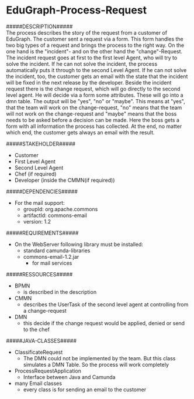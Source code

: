 # EduGraph-Process-Request

#####DESCRIPTION#####  
The process describes the story of the request from a customer of EduGraph. The customer sent a request via a form. 
This form handles the two big types of a request and brings the process to the right way. On the one hand is the "incident"- and on the other hand the "change"-Request.
The incident request goes at first to the first level Agent, who will try to solve the incident. If he can not solve the incident, the process automatically puts it through to the second Level Agent.
If he can not solve the incident, too, the customer gets an email with the state that the incident will be fixed in the next release by the developer.
Beside the incident request there is the change request, which will go directly to the second level agent. He will decide via a form some attributes. These will go into a dmn table. The output will be "yes", "no" or "maybe". This means at "yes", that the team will work on the change-request, "no" means that the team will not work on the change-request and "maybe" means that the boss needs to be asked before a decision can be made. Here the boss gets a form with all information the process has collected.
At the end, no matter which end, the customer gets always an email with the result.

#####STAKEHOLDER#####
  - Customer
  - First Level Agent
  - Second Level Agent
  - Chef (if required)
  - Developer (inside the CMMN(if required)) 
  
#####DEPENDENCIES#####
  - For the mail support:
    - groupId: org.apache.commons
	- artifactId: commons-email
	- version: 1.2
	
#####REQUIREMENTS#####
  - On the WebServer following library must be installed:
    - standard camunda-libraries
    - commons-email-1.2.jar
      - for mail services

#####RESSOURCES#####
  - BPMN
    - is described in the description
  - CMMN
    - describes the UserTask of the second level agent at controlling from a change-request
  - DMN
    - this decide if the change request would be applied, denied or send to the chef

#####JAVA-CLASSES#####
  - ClassificateRequest
    - The DMN could not be implemented by the team. But this class simulates a DMN Table. So the process will work completely
  - ProcessRequestApplication
    - Interface between Java and Camunda
  - many Email classes
    - every class is for sending an email to the customer
